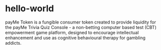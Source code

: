 # hello-world
payMe Token is a fungible consumer token created to provide liquidity for the payMe Trivia Quiz Console - a non-betting computer based test (CBT) empowerment game platform, designed to encourage intellectual enhancement and use as cognitive behavioural therapy for gambling addicts.
